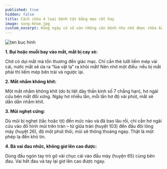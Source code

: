 ```yaml
---
published: true
hidden: false
title: Cách chữa 4 loại bệnh tật bằng mẹo rất hay
image: song-khoe.jpg
custom_excerpt: Hàng ngày có vô vàn những căn bệnh nho nhỏ được chữa bằng mẹo, không cần động đến 1 viên thuốc tây nào. Hãy tham khảo cách chữa 4 loại bệnh tật bằng mẹo không cần thuốc của vị giáo sư đáng kính này.
---
```


![ten buc hinh](http://autoxe.net/wp-content/uploads/2017/10/luu-lai-khi-can-de-dung-cach-chua-46-loai-benh-tat-bang-meo-rat-hay-xin-chan-thanh-c.jpg "ten buc hinh")

**1. Bụi hoặc muỗi bay vào mắt, mắt bị cay xè:**

Chớ có dụi mắt mà tổn thương đến giác mạc. Chỉ cần thè lưỡi liếm mép vài cái, nước mắt sẽ ứa ra “lùa vật lạ” ra khỏi mắt! Nên nhớ một điều: nếu bị mắt phải thì liếm mép bên trái và ngược lại.

**2. Mắt nhắm không khít:**

Một mắt nhắm không khít (do bị liệt dây thần kinh số 7 chẳng hạn), hơ ngải cứu bên mắt đối xứng. Ngày hơ nhiều lần, mỗi lần hơ độ vài phút, mắt sẽ dần dần nhắm khít.

**3. Mũi nghẹt cứng:**

Dù mũi bị nghẹt (tắc hoặc tịt) đến mức nào và đã bao lâu rồi, chỉ cần hơ ngải cứu vào đồ hình mũi trên trán – từ giữa trán (huyệt 103) đến đầu đôi lông mày (huyệt 26), độ một phút thôi, mũi sẽ thông thoáng ngay. Thật là một phép lạ đến khó tin.

**4. Bả vai đau nhức, không giơ lên cao được:**

Dùng đầu ngón tay trỏ gõ vài chục cái vào đầu mày (huyện 65) cùng bên đau. Vai hết đau và tay lại giơ lên cao được ngay.
